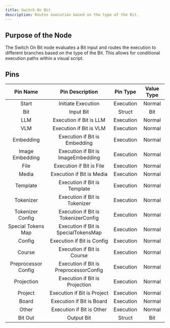 ```yaml
---
title: Switch On Bit
description: Routes execution based on the type of the Bit.
---
```


## Purpose of the Node
The Switch On Bit node evaluates a Bit input and routes the execution to different branches based on the type of the Bit. This allows for conditional execution paths within a visual script.

## Pins

| Pin Name | Pin Description | Pin Type | Value Type |
|:----------:|:-------------:|:------:|:------:|
| Start | Initiate Execution | Execution | Normal |
| Bit | Input Bit | Struct | Bit |
| LLM | Execution if Bit is LLM | Execution | Normal |
| VLM | Execution if Bit is VLM | Execution | Normal |
| Embedding | Execution if Bit is Embedding | Execution | Normal |
| Image Embedding | Execution if Bit is ImageEmbedding | Execution | Normal |
| File | Execution if Bit is File | Execution | Normal |
| Media | Execution if Bit is Media | Execution | Normal |
| Template | Execution if Bit is Template | Execution | Normal |
| Tokenizer | Execution if Bit is Tokenizer | Execution | Normal |
| Tokenizer Config | Execution if Bit is TokenizerConfig | Execution | Normal |
| Special Tokens Map | Execution if Bit is SpecialTokensMap | Execution | Normal |
| Config | Execution if Bit is Config | Execution | Normal |
| Course | Execution if Bit is Course | Execution | Normal |
| Preprocessor Config | Execution if Bit is PreprocessorConfig | Execution | Normal |
| Projection | Execution if Bit is Projection | Execution | Normal |
| Project | Execution if Bit is Project | Execution | Normal |
| Board | Execution if Bit is Board | Execution | Normal |
| Other | Execution if Bit is Other | Execution | Normal |
| Bit Out | Output Bit | Struct | Bit |
